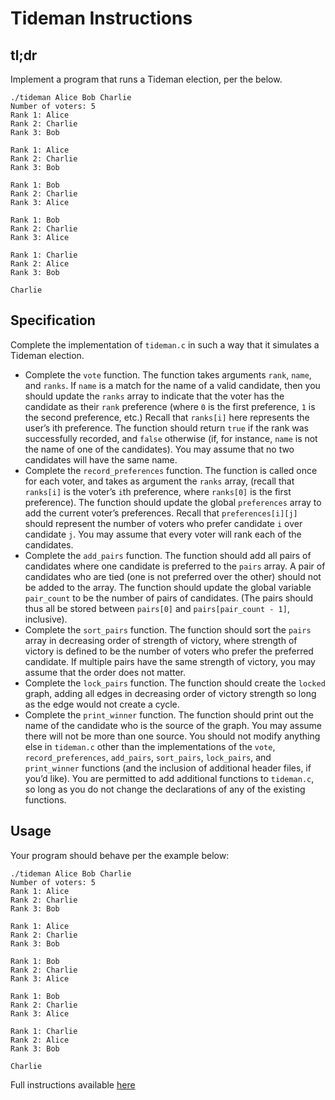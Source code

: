 # Tideman Instructions


## tl;dr
Implement a program that runs a Tideman election, per the below.
```
./tideman Alice Bob Charlie
Number of voters: 5
Rank 1: Alice
Rank 2: Charlie
Rank 3: Bob

Rank 1: Alice
Rank 2: Charlie
Rank 3: Bob

Rank 1: Bob
Rank 2: Charlie
Rank 3: Alice

Rank 1: Bob
Rank 2: Charlie
Rank 3: Alice

Rank 1: Charlie
Rank 2: Alice
Rank 3: Bob

Charlie
```


## Specification
Complete the implementation of `tideman.c` in such a way that it simulates a Tideman election.
- Complete the `vote` function.
    The function takes arguments `rank`, `name`, and `ranks`. If `name` is a match for the name of a valid candidate, then you should update the `ranks` array to indicate that the voter has the candidate as their `rank` preference (where `0` is the first preference, `1` is the second preference, etc.)
    Recall that `ranks[i]` here represents the user’s ith preference.
    The function should return `true` if the rank was successfully recorded, and `false` otherwise (if, for instance, `name` is not the name of one of the candidates).
    You may assume that no two candidates will have the same name.
- Complete the `record_preferences` function.
    The function is called once for each voter, and takes as argument the `ranks` array, (recall that `ranks[i]` is the voter’s `i`th preference, where `ranks[0]` is the first preference).
    The function should update the global `preferences` array to add the current voter’s preferences. Recall that `preferences[i][j]` should represent the number of voters who prefer candidate `i` over candidate `j`.
    You may assume that every voter will rank each of the candidates.
- Complete the `add_pairs` function.
    The function should add all pairs of candidates where one candidate is preferred to the `pairs` array. A pair of candidates who are tied (one is not preferred over the other) should not be added to the array.
    The function should update the global variable `pair_count` to be the number of pairs of candidates. (The pairs should thus all be stored between `pairs[0]` and `pairs[pair_count - 1]`, inclusive).
- Complete the `sort_pairs` function.
    The function should sort the `pairs` array in decreasing order of strength of victory, where strength of victory is defined to be the number of voters who prefer the preferred candidate. If multiple pairs have the same strength of victory, you may assume that the order does not matter.
- Complete the `lock_pairs` function.
    The function should create the `locked` graph, adding all edges in decreasing order of victory strength so long as the edge would not create a cycle.
- Complete the `print_winner` function.
    The function should print out the name of the candidate who is the source of the graph. You may assume there will not be more than one source.
You should not modify anything else in `tideman.c` other than the implementations of the `vote`, `record_preferences`, `add_pairs`, `sort_pairs`, `lock_pairs`, and `print_winner` functions (and the inclusion of additional header files, if you’d like). You are permitted to add additional functions to `tideman.c`, so long as you do not change the declarations of any of the existing functions.


## Usage
Your program should behave per the example below:

```
./tideman Alice Bob Charlie
Number of voters: 5
Rank 1: Alice
Rank 2: Charlie
Rank 3: Bob

Rank 1: Alice
Rank 2: Charlie
Rank 3: Bob

Rank 1: Bob
Rank 2: Charlie
Rank 3: Alice

Rank 1: Bob
Rank 2: Charlie
Rank 3: Alice

Rank 1: Charlie
Rank 2: Alice
Rank 3: Bob

Charlie
```


Full instructions available [here](https://cs50.harvard.edu/x/2020/psets/3/tideman/)